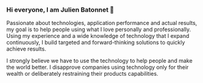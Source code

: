 ### Hi everyone, I am Julien Batonnet 👋

Passionate about technologies, application performance and actual results, my goal is to help people using what I love personally and professionally. Using my experience and a wide knowledge of technology that I expand continuously, I build targeted and forward-thinking solutions to quickly achieve results.

I strongly believe we have to use the technology to help people and make the world better. I disapprove companies using technology only for their wealth or deliberately restraining their products capabilities.

<!--
**jbatonnet/jbatonnet** is a ✨ _special_ ✨ repository because its `README.md` (this file) appears on your GitHub profile.

Here are some ideas to get you started:

- 🔭 I’m currently working on ...
- 🌱 I’m currently learning ...
- 👯 I’m looking to collaborate on ...
- 🤔 I’m looking for help with ...
- 💬 Ask me about ...
- 📫 How to reach me: ...
- 😄 Pronouns: ...
- ⚡ Fun fact: ...
-->

